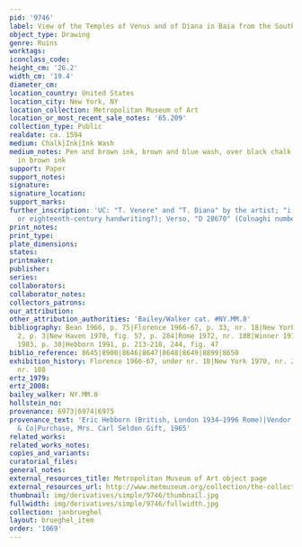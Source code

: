 ```yaml
---
pid: '9746'
label: View of the Temples of Venus and of Diana in Baia from the South
object_type: Drawing
genre: Ruins
worktags:
iconclass_code:
height_cm: '26.2'
width_cm: '19.4'
diameter_cm:
location_country: United States
location_city: New York, NY
location_collection: Metropolitan Museum of Art
location_or_most_recent_sale_notes: '65.209'
collection_type: Public
realdate: ca. 1594
medium: Chalk|Ink|Ink Wash
medium_notes: Pen and brown ink, brown and blue wash, over black chalk; framing lines
  in brown ink
support: Paper
support_notes:
signature:
signature_location:
support_marks:
further_inscription: 'UC: "T. Venere" and "T. Diana" by the artist; "i. Bruegel" (seventeenth-
  or eighteenth-century handwriting?); Verso, "D 28670" (Colnaghi number)'
print_notes:
print_type:
plate_dimensions:
states:
printmaker:
publisher:
series:
collaborators:
collaborator_notes:
collectors_patrons:
our_attribution:
other_attribution_authorities: 'Bailey/Walker cat. #NY.MM.8'
bibliography: Bean 1966, p. 75|Florence 1966-67, p. 33, nr. 18|New York 1970, nr.
  2, p. 3|New Haven 1970, fig. 57, p. 284|Rome 1972, nr. 188|Winner 1972, p. 136-138|Bedoni
  1983, p. 38|Hebborn 1991, p. 213-218, 244, fig. 47
biblio_reference: 8645|8900|8646|8647|8648|8649|8899|8650
exhibition_history: Florence 1966-67, under nr. 18|New York 1970, nr. 2|Rome 1972,
  nr. 188
ertz_1979:
ertz_2008:
bailey_walker: NY.MM.8
hollstein_no:
provenance: 6973|6974|6975
provenance_text: 'Eric Hebborn (British, London 1934–1996 Rome)|Vendor: P. & D. Colnaghi
  & Co|Purchase, Mrs. Carl Seldon Gift, 1965'
related_works:
related_works_notes:
copies_and_variants:
curatorial_files:
general_notes:
external_resources_title: Metropolitan Museum of Art object page
external_resources_url: http://www.metmuseum.org/collection/the-collection-online/search/335122
thumbnail: img/derivatives/simple/9746/thumbnail.jpg
fullwidth: img/derivatives/simple/9746/fullwidth.jpg
collection: janbrueghel
layout: brueghel_item
order: '1069'
---
```

